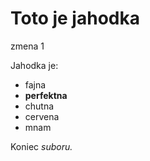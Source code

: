 # Toto je jahodka

zmena 1

Jahodka je:

* fajna
* **perfektna**
* chutna
* cervena
* mnam

Koniec *suboru.*
